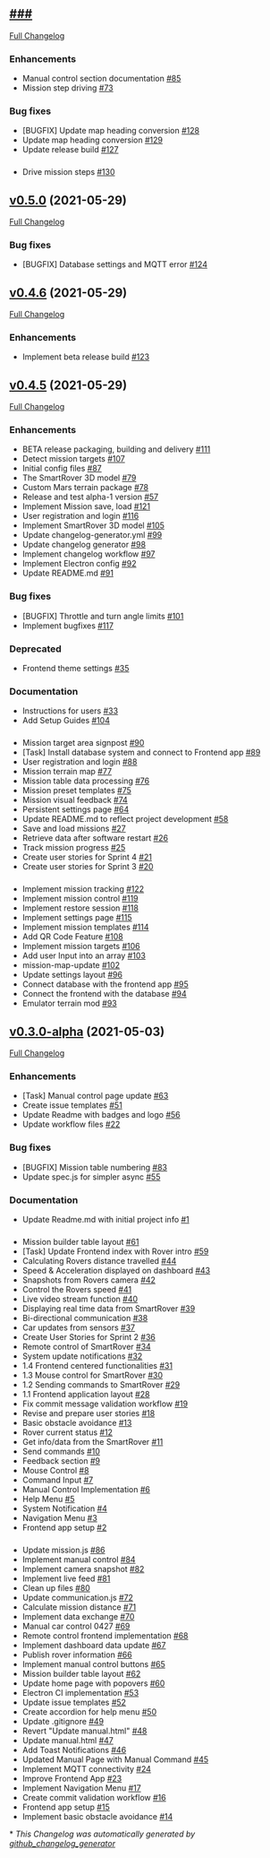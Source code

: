 #

## [###](https://github.com/DIT112-V21/group-09/tree/HEAD)

[Full Changelog](https://github.com/DIT112-V21/group-09/compare/v0.5.0...HEAD)

### Enhancements

- Manual control section documentation [\#85](https://github.com/DIT112-V21/group-09/issues/85)
- Mission step driving [\#73](https://github.com/DIT112-V21/group-09/issues/73)

### Bug fixes

- \[BUGFIX\] Update map heading conversion [\#128](https://github.com/DIT112-V21/group-09/issues/128)
- Update map heading conversion [\#129](https://github.com/DIT112-V21/group-09/pull/129)
- Update release build [\#127](https://github.com/DIT112-V21/group-09/pull/127)

###

- Drive mission steps  [\#130](https://github.com/DIT112-V21/group-09/pull/130)

## [v0.5.0](https://github.com/DIT112-V21/group-09/tree/v0.5.0) (2021-05-29)

[Full Changelog](https://github.com/DIT112-V21/group-09/compare/v0.4.6...v0.5.0)

### Bug fixes

- \[BUGFIX\] Database settings and MQTT error [\#124](https://github.com/DIT112-V21/group-09/issues/124)

## [v0.4.6](https://github.com/DIT112-V21/group-09/tree/v0.4.6) (2021-05-29)

[Full Changelog](https://github.com/DIT112-V21/group-09/compare/v0.4.5...v0.4.6)

### Enhancements

- Implement beta release build [\#123](https://github.com/DIT112-V21/group-09/pull/123)

## [v0.4.5](https://github.com/DIT112-V21/group-09/tree/v0.4.5) (2021-05-29)

[Full Changelog](https://github.com/DIT112-V21/group-09/compare/v0.3.0-alpha...v0.4.5)

### Enhancements

- BETA release packaging, building and delivery [\#111](https://github.com/DIT112-V21/group-09/issues/111)
- Detect mission targets [\#107](https://github.com/DIT112-V21/group-09/issues/107)
- Initial config files [\#87](https://github.com/DIT112-V21/group-09/issues/87)
- The SmartRover 3D model [\#79](https://github.com/DIT112-V21/group-09/issues/79)
- Custom Mars terrain package [\#78](https://github.com/DIT112-V21/group-09/issues/78)
- Release and test alpha-1 version [\#57](https://github.com/DIT112-V21/group-09/issues/57)
- Implement Mission save, load [\#121](https://github.com/DIT112-V21/group-09/pull/121)
- User registration and login [\#116](https://github.com/DIT112-V21/group-09/pull/116)
- Implement SmartRover 3D model [\#105](https://github.com/DIT112-V21/group-09/pull/105)
- Update changelog-generator.yml [\#99](https://github.com/DIT112-V21/group-09/pull/99)
- Update changelog generator [\#98](https://github.com/DIT112-V21/group-09/pull/98)
- Implement changelog workflow [\#97](https://github.com/DIT112-V21/group-09/pull/97)
- Implement Electron config [\#92](https://github.com/DIT112-V21/group-09/pull/92)
- Update README.md [\#91](https://github.com/DIT112-V21/group-09/pull/91)

### Bug fixes

- \[BUGFIX\] Throttle and turn angle limits [\#101](https://github.com/DIT112-V21/group-09/issues/101)
- Implement bugfixes [\#117](https://github.com/DIT112-V21/group-09/pull/117)

### Deprecated

- Frontend theme settings [\#35](https://github.com/DIT112-V21/group-09/issues/35)

### Documentation

- Instructions for users [\#33](https://github.com/DIT112-V21/group-09/issues/33)
- Add Setup Guides [\#104](https://github.com/DIT112-V21/group-09/pull/104)

###

- Mission target area signpost [\#90](https://github.com/DIT112-V21/group-09/issues/90)
- \[Task\] Install database system and connect to Frontend app [\#89](https://github.com/DIT112-V21/group-09/issues/89)
- User registration and login [\#88](https://github.com/DIT112-V21/group-09/issues/88)
- Mission terrain map [\#77](https://github.com/DIT112-V21/group-09/issues/77)
- Mission table data processing [\#76](https://github.com/DIT112-V21/group-09/issues/76)
- Mission preset templates [\#75](https://github.com/DIT112-V21/group-09/issues/75)
- Mission visual feedback [\#74](https://github.com/DIT112-V21/group-09/issues/74)
- Persistent settings page [\#64](https://github.com/DIT112-V21/group-09/issues/64)
- Update README.md to reflect project development [\#58](https://github.com/DIT112-V21/group-09/issues/58)
- Save and load missions [\#27](https://github.com/DIT112-V21/group-09/issues/27)
- Retrieve data after software restart [\#26](https://github.com/DIT112-V21/group-09/issues/26)
- Track mission progress [\#25](https://github.com/DIT112-V21/group-09/issues/25)
- Create user stories for Sprint 4 [\#21](https://github.com/DIT112-V21/group-09/issues/21)
- Create user stories for Sprint 3 [\#20](https://github.com/DIT112-V21/group-09/issues/20)

###

- Implement mission tracking [\#122](https://github.com/DIT112-V21/group-09/pull/122)
- Implement mission control [\#119](https://github.com/DIT112-V21/group-09/pull/119)
- Implement restore session [\#118](https://github.com/DIT112-V21/group-09/pull/118)
- Implement settings page [\#115](https://github.com/DIT112-V21/group-09/pull/115)
- Implement mission templates [\#114](https://github.com/DIT112-V21/group-09/pull/114)
- Add QR Code Feature [\#108](https://github.com/DIT112-V21/group-09/pull/108)
- Implement mission targets [\#106](https://github.com/DIT112-V21/group-09/pull/106)
- Add user Input into an array [\#103](https://github.com/DIT112-V21/group-09/pull/103)
- mission-map-update [\#102](https://github.com/DIT112-V21/group-09/pull/102)
- Update settings layout [\#96](https://github.com/DIT112-V21/group-09/pull/96)
- Connect database with the frontend app [\#95](https://github.com/DIT112-V21/group-09/pull/95)
- Connect the frontend with the database [\#94](https://github.com/DIT112-V21/group-09/pull/94)
- Emulator terrain mod [\#93](https://github.com/DIT112-V21/group-09/pull/93)

## [v0.3.0-alpha](https://github.com/DIT112-V21/group-09/tree/v0.3.0-alpha) (2021-05-03)

[Full Changelog](https://github.com/DIT112-V21/group-09/compare/7386e8c0f78a0e73b417c3da5593dca077205390...v0.3.0-alpha)

### Enhancements

- \[Task\] Manual control page update [\#63](https://github.com/DIT112-V21/group-09/issues/63)
- Create issue templates [\#51](https://github.com/DIT112-V21/group-09/issues/51)
- Update Readme with badges and logo [\#56](https://github.com/DIT112-V21/group-09/pull/56)
- Update workflow files [\#22](https://github.com/DIT112-V21/group-09/pull/22)

### Bug fixes

- \[BUGFIX\] Mission table numbering [\#83](https://github.com/DIT112-V21/group-09/issues/83)
- Update spec.js for simpler async [\#55](https://github.com/DIT112-V21/group-09/pull/55)

### Documentation

- Update Readme.md with initial project info [\#1](https://github.com/DIT112-V21/group-09/pull/1)

###

- Mission builder table layout [\#61](https://github.com/DIT112-V21/group-09/issues/61)
- \[Task\] Update Frontend index with Rover intro [\#59](https://github.com/DIT112-V21/group-09/issues/59)
- Calculating Rovers distance travelled [\#44](https://github.com/DIT112-V21/group-09/issues/44)
- Speed & Acceleration displayed on dashboard [\#43](https://github.com/DIT112-V21/group-09/issues/43)
- Snapshots from Rovers camera [\#42](https://github.com/DIT112-V21/group-09/issues/42)
- Control the Rovers speed [\#41](https://github.com/DIT112-V21/group-09/issues/41)
- Live video stream function [\#40](https://github.com/DIT112-V21/group-09/issues/40)
- Displaying real time data from SmartRover [\#39](https://github.com/DIT112-V21/group-09/issues/39)
- Bi-directional communication [\#38](https://github.com/DIT112-V21/group-09/issues/38)
- Car updates from sensors [\#37](https://github.com/DIT112-V21/group-09/issues/37)
- Create User Stories for Sprint 2 [\#36](https://github.com/DIT112-V21/group-09/issues/36)
- Remote control of SmartRover [\#34](https://github.com/DIT112-V21/group-09/issues/34)
- System update notifications [\#32](https://github.com/DIT112-V21/group-09/issues/32)
- 1.4 Frontend centered functionalities [\#31](https://github.com/DIT112-V21/group-09/issues/31)
- 1.3 Mouse control for SmartRover  [\#30](https://github.com/DIT112-V21/group-09/issues/30)
- 1.2 Sending commands to SmartRover [\#29](https://github.com/DIT112-V21/group-09/issues/29)
- 1.1 Frontend application layout [\#28](https://github.com/DIT112-V21/group-09/issues/28)
- Fix commit message validation workflow [\#19](https://github.com/DIT112-V21/group-09/issues/19)
- Revise and prepare user stories [\#18](https://github.com/DIT112-V21/group-09/issues/18)
- Basic obstacle avoidance [\#13](https://github.com/DIT112-V21/group-09/issues/13)
- Rover current status [\#12](https://github.com/DIT112-V21/group-09/issues/12)
- Get info/data from the SmartRover [\#11](https://github.com/DIT112-V21/group-09/issues/11)
- Send commands [\#10](https://github.com/DIT112-V21/group-09/issues/10)
- Feedback section [\#9](https://github.com/DIT112-V21/group-09/issues/9)
- Mouse Control [\#8](https://github.com/DIT112-V21/group-09/issues/8)
- Command Input [\#7](https://github.com/DIT112-V21/group-09/issues/7)
- Manual Control Implementation [\#6](https://github.com/DIT112-V21/group-09/issues/6)
- Help Menu [\#5](https://github.com/DIT112-V21/group-09/issues/5)
- System Notification [\#4](https://github.com/DIT112-V21/group-09/issues/4)
- Navigation Menu [\#3](https://github.com/DIT112-V21/group-09/issues/3)
- Frontend app setup [\#2](https://github.com/DIT112-V21/group-09/issues/2)

###

- Update mission.js [\#86](https://github.com/DIT112-V21/group-09/pull/86)
- Implement manual control [\#84](https://github.com/DIT112-V21/group-09/pull/84)
- Implement camera snapshot [\#82](https://github.com/DIT112-V21/group-09/pull/82)
- Implement live feed [\#81](https://github.com/DIT112-V21/group-09/pull/81)
- Clean up files [\#80](https://github.com/DIT112-V21/group-09/pull/80)
- Update communication.js [\#72](https://github.com/DIT112-V21/group-09/pull/72)
- Calculate mission distance [\#71](https://github.com/DIT112-V21/group-09/pull/71)
- Implement data exchange [\#70](https://github.com/DIT112-V21/group-09/pull/70)
- Manual car control 0427 [\#69](https://github.com/DIT112-V21/group-09/pull/69)
- Remote control frontend implementation [\#68](https://github.com/DIT112-V21/group-09/pull/68)
- Implement dashboard data update [\#67](https://github.com/DIT112-V21/group-09/pull/67)
- Publish rover information [\#66](https://github.com/DIT112-V21/group-09/pull/66)
- Implement manual control buttons [\#65](https://github.com/DIT112-V21/group-09/pull/65)
- Mission builder table layout [\#62](https://github.com/DIT112-V21/group-09/pull/62)
- Update home page with popovers [\#60](https://github.com/DIT112-V21/group-09/pull/60)
- Electron CI implementation [\#53](https://github.com/DIT112-V21/group-09/pull/53)
- Update issue templates [\#52](https://github.com/DIT112-V21/group-09/pull/52)
- Create accordion for help menu [\#50](https://github.com/DIT112-V21/group-09/pull/50)
- Update .gitignore [\#49](https://github.com/DIT112-V21/group-09/pull/49)
- Revert "Update manual.html" [\#48](https://github.com/DIT112-V21/group-09/pull/48)
- Update manual.html [\#47](https://github.com/DIT112-V21/group-09/pull/47)
- Add Toast Notifications [\#46](https://github.com/DIT112-V21/group-09/pull/46)
- Updated Manual Page with Manual Command [\#45](https://github.com/DIT112-V21/group-09/pull/45)
- Implement MQTT connectivity [\#24](https://github.com/DIT112-V21/group-09/pull/24)
- Improve Frontend App [\#23](https://github.com/DIT112-V21/group-09/pull/23)
- Implement Navigation Menu [\#17](https://github.com/DIT112-V21/group-09/pull/17)
- Create commit validation workflow [\#16](https://github.com/DIT112-V21/group-09/pull/16)
- Frontend app setup [\#15](https://github.com/DIT112-V21/group-09/pull/15)
- Implement basic obstacle avoidance [\#14](https://github.com/DIT112-V21/group-09/pull/14)



\* *This Changelog was automatically generated by [github_changelog_generator](https://github.com/github-changelog-generator/github-changelog-generator)*
